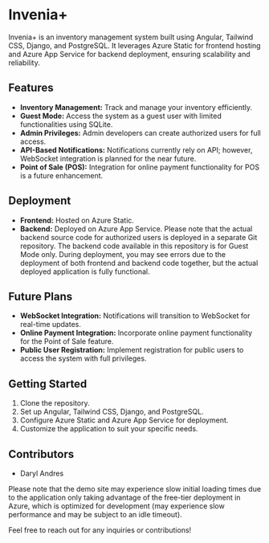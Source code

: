 # Invenia+

Invenia+ is an inventory management system built using Angular, Tailwind CSS, Django, and PostgreSQL. It leverages Azure Static for frontend hosting and Azure App Service for backend deployment, ensuring scalability and reliability.

## Features
- **Inventory Management:** Track and manage your inventory efficiently.
- **Guest Mode:** Access the system as a guest user with limited functionalities using SQLite.
- **Admin Privileges:** Admin developers can create authorized users for full access.
- **API-Based Notifications:** Notifications currently rely on API; however, WebSocket integration is planned for the near future.
- **Point of Sale (POS):** Integration for online payment functionality for POS is a future enhancement.

## Deployment
- **Frontend:** Hosted on Azure Static.
- **Backend:** Deployed on Azure App Service. Please note that the actual backend source code for authorized users is deployed in a separate Git repository. The backend code available in this repository is for Guest Mode only. During deployment, you may see errors due to the deployment of both frontend and backend code together, but the actual deployed application is fully functional.

## Future Plans
- **WebSocket Integration:** Notifications will transition to WebSocket for real-time updates.
- **Online Payment Integration:** Incorporate online payment functionality for the Point of Sale feature.
- **Public User Registration:** Implement registration for public users to access the system with full privileges.

## Getting Started
1. Clone the repository.
2. Set up Angular, Tailwind CSS, Django, and PostgreSQL.
3. Configure Azure Static and Azure App Service for deployment.
4. Customize the application to suit your specific needs.

## Contributors
- Daryl Andres

Please note that the demo site may experience slow initial loading times due to the application only taking advantage of the free-tier deployment in Azure, which is optimized for development (may experience slow performance and may be subject to an idle timeout).

Feel free to reach out for any inquiries or contributions!
